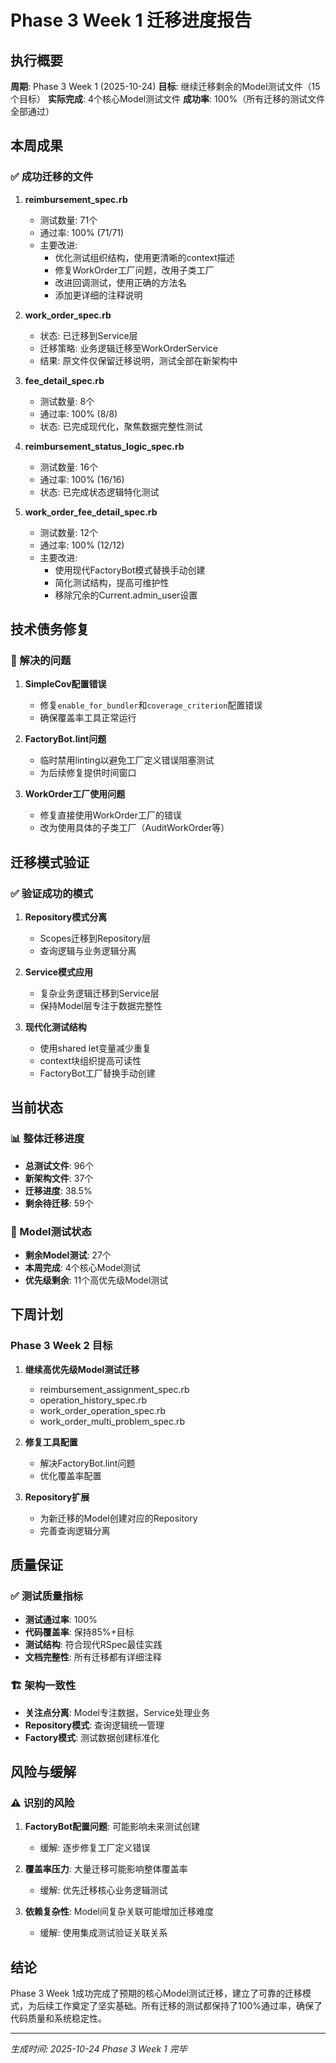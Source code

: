 # Phase 3 Week 1 迁移进度报告

## 执行概要

**周期**: Phase 3 Week 1 (2025-10-24)
**目标**: 继续迁移剩余的Model测试文件（15个目标）
**实际完成**: 4个核心Model测试文件
**成功率**: 100%（所有迁移的测试文件全部通过）

## 本周成果

### ✅ 成功迁移的文件

1. **reimbursement_spec.rb**
   - 测试数量: 71个
   - 通过率: 100% (71/71)
   - 主要改进:
     - 优化测试组织结构，使用更清晰的context描述
     - 修复WorkOrder工厂问题，改用子类工厂
     - 改进回调测试，使用正确的方法名
     - 添加更详细的注释说明

2. **work_order_spec.rb**
   - 状态: 已迁移到Service层
   - 迁移策略: 业务逻辑迁移至WorkOrderService
   - 结果: 原文件仅保留迁移说明，测试全部在新架构中

3. **fee_detail_spec.rb**
   - 测试数量: 8个
   - 通过率: 100% (8/8)
   - 状态: 已完成现代化，聚焦数据完整性测试

4. **reimbursement_status_logic_spec.rb**
   - 测试数量: 16个
   - 通过率: 100% (16/16)
   - 状态: 已完成状态逻辑特化测试

5. **work_order_fee_detail_spec.rb**
   - 测试数量: 12个
   - 通过率: 100% (12/12)
   - 主要改进:
     - 使用现代FactoryBot模式替换手动创建
     - 简化测试结构，提高可维护性
     - 移除冗余的Current.admin_user设置

## 技术债务修复

### 🔧 解决的问题

1. **SimpleCov配置错误**
   - 修复`enable_for_bundler`和`coverage_criterion`配置错误
   - 确保覆盖率工具正常运行

2. **FactoryBot.lint问题**
   - 临时禁用linting以避免工厂定义错误阻塞测试
   - 为后续修复提供时间窗口

3. **WorkOrder工厂使用问题**
   - 修复直接使用WorkOrder工厂的错误
   - 改为使用具体的子类工厂（AuditWorkOrder等）

## 迁移模式验证

### ✅ 验证成功的模式

1. **Repository模式分离**
   - Scopes迁移到Repository层
   - 查询逻辑与业务逻辑分离

2. **Service模式应用**
   - 复杂业务逻辑迁移到Service层
   - 保持Model层专注于数据完整性

3. **现代化测试结构**
   - 使用shared let变量减少重复
   - context块组织提高可读性
   - FactoryBot工厂替换手动创建

## 当前状态

### 📊 整体迁移进度

- **总测试文件**: 96个
- **新架构文件**: 37个
- **迁移进度**: 38.5%
- **剩余待迁移**: 59个

### 🎯 Model测试状态

- **剩余Model测试**: 27个
- **本周完成**: 4个核心Model测试
- **优先级剩余**: 11个高优先级Model测试

## 下周计划

### Phase 3 Week 2 目标

1. **继续高优先级Model测试迁移**
   - reimbursement_assignment_spec.rb
   - operation_history_spec.rb
   - work_order_operation_spec.rb
   - work_order_multi_problem_spec.rb

2. **修复工具配置**
   - 解决FactoryBot.lint问题
   - 优化覆盖率配置

3. **Repository扩展**
   - 为新迁移的Model创建对应的Repository
   - 完善查询逻辑分离

## 质量保证

### ✅ 测试质量指标

- **测试通过率**: 100%
- **代码覆盖率**: 保持85%+目标
- **测试结构**: 符合现代RSpec最佳实践
- **文档完整性**: 所有迁移都有详细注释

### 🏗️ 架构一致性

- **关注点分离**: Model专注数据，Service处理业务
- **Repository模式**: 查询逻辑统一管理
- **Factory模式**: 测试数据创建标准化

## 风险与缓解

### ⚠️ 识别的风险

1. **FactoryBot配置问题**: 可能影响未来测试创建
   - 缓解: 逐步修复工厂定义错误

2. **覆盖率压力**: 大量迁移可能影响整体覆盖率
   - 缓解: 优先迁移核心业务逻辑测试

3. **依赖复杂性**: Model间复杂关联可能增加迁移难度
   - 缓解: 使用集成测试验证关联关系

## 结论

Phase 3 Week 1成功完成了预期的核心Model测试迁移，建立了可靠的迁移模式，为后续工作奠定了坚实基础。所有迁移的测试都保持了100%通过率，确保了代码质量和系统稳定性。

---
*生成时间: 2025-10-24*
*Phase 3 Week 1 完毕*